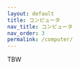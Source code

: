 ```yaml
---
layout: default
title: コンピュータ
nav_title: コンピュータ
nav_order: 3
permalink: /computer/
---
```

TBW

